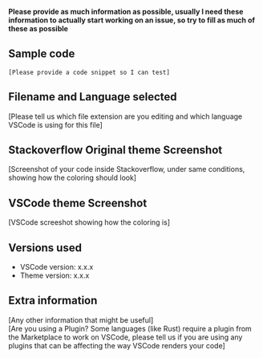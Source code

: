 **Please provide as much information as possible, usually I need these information to actually start working on an issue, so try to fill as much of these as possible**

## Sample code

```
[Please provide a code snippet so I can test]
```

## Filename and Language selected

[Please tell us which file extension are you editing and which language VSCode is using for this file]

## Stackoverflow Original theme Screenshot

[Screenshot of your code inside Stackoverflow, under same conditions, showing how the coloring should look]

## VSCode theme Screenshot

[VSCode screeshot showing how the coloring is]

## Versions used

- VSCode version: x.x.x
- Theme version: x.x.x

## Extra information

[Any other information that might be useful]  
[Are you using a Plugin? Some languages (like Rust) require a plugin from the Marketplace to work on VSCode, please tell us if you are using any plugins that can be affecting the way VSCode renders your code]
